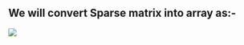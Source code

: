 ## We will convert Sparse matrix into array as:-

![](https://media.geeksforgeeks.org/wp-content/uploads/Sparse-Matrix-Array-Representation1.png)

